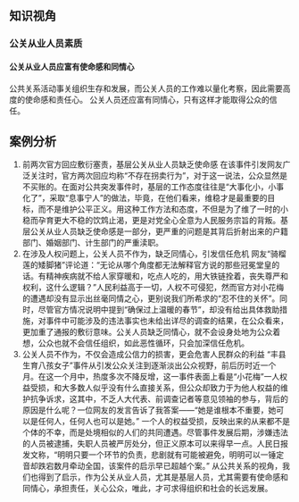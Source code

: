 ## 知识视角
### 公关从业人员素质
#### 公关从业人员应富有使命感和同情心
公共关系活动事关组织生存和发展，而公关人员的工作难以量化考察，因此需要高度的使命感和责任心。
公关人员还应富有同情心，只有这样才能取得公众的信任。
## 案例分析
1. 前两次官方回应敷衍塞责，基层公关从业人员缺乏使命感
		在该事件引发网友广泛关注时，官方两次回应均称“不存在拐卖行为”，对于这一说法，公众显然是不买账的。在面对公共突发事件时，基层的工作态度往往是“大事化小，小事化了”，采取“息事宁人”的做法，毕竟，在他们看来，维稳才是最重要的目标，而不是维护公平正义。用这种工作方法和态度，不但是为了维了一时的小稳而孕育更大不稳的饮鸩止渴，更是对党全心全意为人民服务宗旨的背叛。基层公关从业人员缺乏使命感是一部分，更严重的问题是其背后折射出来的户籍部门、婚姻部门、计生部门的严重渎职。
2. 在涉及人权问题上，公关人员不作为，缺乏同情心，引发信任危机
		网友“骑榴莲的矮脚猪”评论道：“无论从哪个角度都无法解释官方说的那些冠冕堂皇的话。有精神疾病就不给人家穿暖和，吃点人吃的，用大铁链拴着，丧失尊严和权利，这什么逻辑？”人民利益高于一切，人权不可侵犯，然而官方对小花梅的遭遇却没有显示出丝毫同情之心，更别说我们所希求的“忍不住的关怀”。同时，尽管官方情况说明中提到“确保过上温暖的春节”，却没有给出具体救助措施，对事件中可能涉及的违法事实也未给出详尽的调查的结果，在公众看来，更加重了通报的敷衍意味。公关人员缺乏同情心，就不会设身处地为公众着想，公众也就不会信任组织，如此恶性循环，只会加深信任危机。
3. 公关人员不作为，不仅会造成公信力的损害，更会危害人民群众的利益
		“丰县生育八孩女子”事件从引发公众关注到逐渐淡出公众视野，前后历时近一个月。在这一个月中，热度多次不降反增，这一事件表面上看是“小花梅”一人权益受损，和大多数人似乎没有什么直接关系，但公众却致力于为他人权益的维护抗争诉求，这其中，不乏人大代表、前调查记者等意见领袖的参与，背后的原因是什么呢？一位网友的发言告诉了我答案——“她是谁根本不重要，她可以是任何人，任何人也可以是她。” 一个人的权益受损，反映出来的从来都不是个体的不幸，而是处境相似的人们的共同遭遇。尽管事件发展后期，涉嫌违法的人员被逮捕，失职人员被严厉处分，但正义原本可以来得早一点。人民日报发文称，“明明只要一个环节的负责，悲剧就有可能被避免，明明可以一锤定音却跌宕数月牵动全国，该案件的启示早已超越个案。” 从公共关系的视角，我们也得到了启示，作为公关从业人员，尤其是基层人员，尤其需要有使命感和同情心，承担责任，关心公众，唯此，才可求得组织和社会的长远发展。